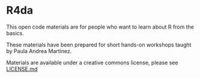# R4da


This open code materials are for people who want to learn about R from the basics.

These materials have been prepared for short hands-on workshops taught by Paula Andrea Martinez.

Materials are available under a creative commons license, please see [LICENSE.md](LICENSE.md)

